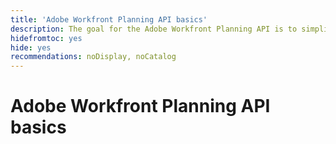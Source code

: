 ```yaml
---
title: 'Adobe Workfront Planning API basics'
description: The goal for the Adobe Workfront Planning API is to simplify building integrations with Planning by introducing a REST-ful architecture that operates over HTTP. This document assumes you are familiar with REST and JSON responses and describes the approach taken by the Planning API.  
hidefromtoc: yes
hide: yes
recommendations: noDisplay, noCatalog
---
```


# Adobe Workfront Planning API basics
